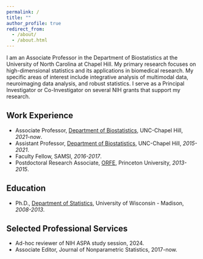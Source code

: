 ```yaml
---
permalink: /
title: ""
author_profile: true
redirect_from: 
  - /about/
  - /about.html
---
```



I am an Associate Professor in the Department of Biostatistics at the University of North Carolina at Chapel Hill. My
primary research focuses on high-dimensional statistics and its applications in biomedical research. My specific areas of
interest include integrative analysis of multimodal data, neuroimaging data analysis, and robust statistics. I serve as a
Principal Investigator or Co-Investigator on several NIH grants that support my research.

## Work Experience
- Associate Professor, [Department of Biostatistics](https://sph.unc.edu/bios/biostatistics/), UNC-Chapel Hill,
  _2021-now_.
- Assistant Professor, [Department of Biostatistics](https://sph.unc.edu/bios/biostatistics/), UNC-Chapel Hill, _2015-2021_.
- Faculty Fellow, SAMSI, _2016-2017_.
- Postdoctoral Research Associate, [ORFE](https://orfe.princeton.edu), Princeton University, _2013-2015_.

## Education
- Ph.D., [Department of Statistics](https://www.stat.wisc.edu), University of Wisconsin - Madison, _2008-2013_.

## Selected Professional Services
- Ad-hoc reviewer of NIH ASPA study session, 2024.
- Associate Editor, Journal of Nonparametric Statistics, 2017-now.
